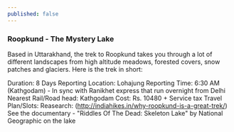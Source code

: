 ```yaml
---
published: false
---
```

### Roopkund - The Mystery Lake

Based in Uttarakhand, the trek to Roopkund takes you through a lot of different landscapes from high altitude meadows, forested covers, snow patches and glaciers. Here is the trek in short:

Duration: 8 Days
Reporting Location: Lohajung
Reporting Time: 6:30 AM (Kathgodam) - In sync with Ranikhet express that run overnight from Delhi
Nearest Rail/Road head: Kathgodam
Cost: Rs. 10480 + Service tax
Travel Plan/Slots:
Reasearch: 
(http://indiahikes.in/why-roopkund-is-a-great-trek/) 
See the documentary - "Riddles Of The Dead: Skeleton Lake" by National Geographic on the lake